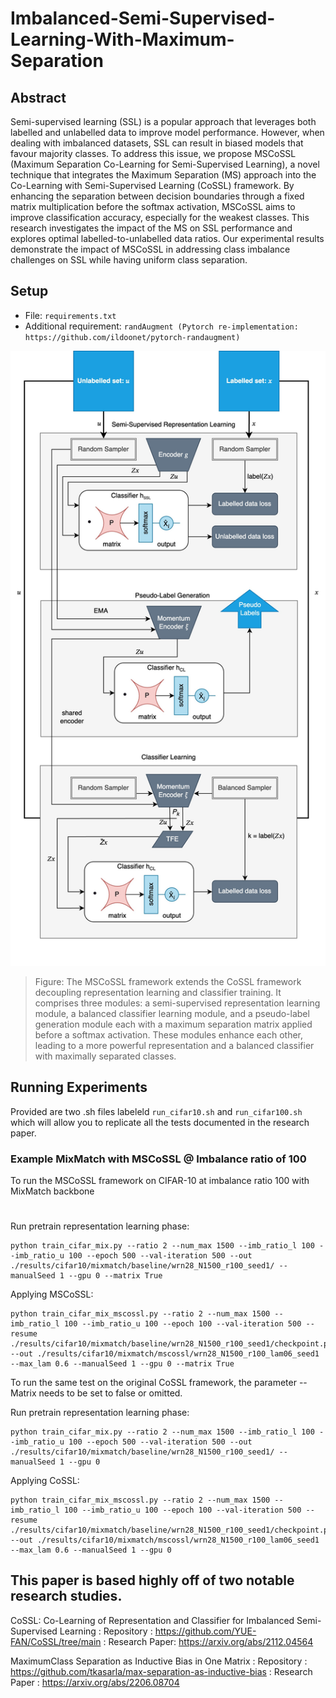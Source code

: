 # Imbalanced-Semi-Supervised-Learning-With-Maximum-Separation

## Abstract 

Semi-supervised learning (SSL) is a popular approach that leverages both labelled and unlabelled data to improve model performance. However, when dealing with imbalanced datasets, SSL can result in biased models that favour majority classes. To address this issue, we propose MSCoSSL (Maximum Separation Co-Learning for Semi-Supervised Learning), a novel technique that integrates the Maximum Separation (MS) approach into the Co-Learning with Semi-Supervised Learning (CoSSL) framework. By enhancing the separation between decision boundaries through a fixed matrix multiplication before the softmax activation, MSCoSSL aims to improve classification accuracy, especially for the weakest classes. This research investigates the impact of the MS on SSL performance and explores optimal labelled-to-unlabelled data ratios. Our experimental results demonstrate the impact of MSCoSSL in addressing class imbalance challenges on SSL while having uniform class separation.
## Setup

* File: `requirements.txt`
* Additional requirement: `randAugment (Pytorch re-implementation: https://github.com/ildoonet/pytorch-randaugment)`

<p align="center">
    <img src="pipelinev3.jpeg" width="800"/>
</p>

> Figure:
The MSCoSSL framework extends the CoSSL framework decoupling representation learning and classifier training. It comprises three modules: a semi-supervised representation learning module, a balanced classifier learning module, and a pseudo-label generation module each with a maximum separation matrix applied before a softmax activation. These modules enhance each other, leading to a more powerful representation and a balanced classifier with maximally separated classes.

## Running Experiments

Provided are two .sh files labeleld `run_cifar10.sh` and `run_cifar100.sh` which will allow you to replicate all the tests documented in the research paper.


### Example MixMatch with MSCoSSL @ Imbalance ratio of 100
To run the MSCoSSL framework on CIFAR-10 at imbalance ratio 100 with MixMatch backbone

# 
Run pretrain representation learning phase:
```
python train_cifar_mix.py --ratio 2 --num_max 1500 --imb_ratio_l 100 --imb_ratio_u 100 --epoch 500 --val-iteration 500 --out ./results/cifar10/mixmatch/baseline/wrn28_N1500_r100_seed1/ --manualSeed 1 --gpu 0 --matrix True
```
Applying MSCoSSL:
```
python train_cifar_mix_mscossl.py --ratio 2 --num_max 1500 --imb_ratio_l 100 --imb_ratio_u 100 --epoch 100 --val-iteration 500 --resume ./results/cifar10/mixmatch/baseline/wrn28_N1500_r100_seed1/checkpoint.pth.tar --out ./results/cifar10/mixmatch/mscossl/wrn28_N1500_r100_lam06_seed1 --max_lam 0.6 --manualSeed 1 --gpu 0 --matrix True
```

To run the same test on the original CoSSL framework, the parameter --Matrix needs to be set to false or omitted.

Run pretrain representation learning phase:
```
python train_cifar_mix.py --ratio 2 --num_max 1500 --imb_ratio_l 100 --imb_ratio_u 100 --epoch 500 --val-iteration 500 --out ./results/cifar10/mixmatch/baseline/wrn28_N1500_r100_seed1/ --manualSeed 1 --gpu 0
```
Applying CoSSL:
```
python train_cifar_mix_mscossl.py --ratio 2 --num_max 1500 --imb_ratio_l 100 --imb_ratio_u 100 --epoch 100 --val-iteration 500 --resume ./results/cifar10/mixmatch/baseline/wrn28_N1500_r100_seed1/checkpoint.pth.tar --out ./results/cifar10/mixmatch/mscossl/wrn28_N1500_r100_lam06_seed1 --max_lam 0.6 --manualSeed 1 --gpu 0 
```

## This paper is based highly off of two notable research studies.

CoSSL: Co-Learning of Representation and Classifier for Imbalanced Semi-Supervised Learning
: Repository : https://github.com/YUE-FAN/CoSSL/tree/main
: Research Paper: https://arxiv.org/abs/2112.04564


MaximumClass Separation as Inductive Bias in One Matrix
: Repository : https://github.com/tkasarla/max-separation-as-inductive-bias
: Research Paper : https://arxiv.org/abs/2206.08704